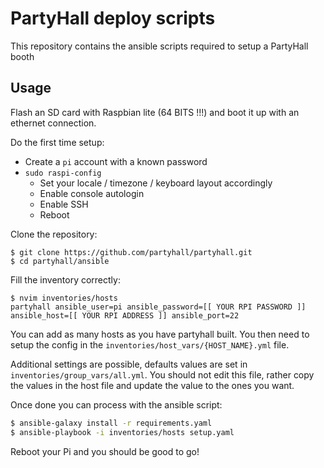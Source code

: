 # PartyHall deploy scripts

This repository contains the ansible scripts required to setup a PartyHall booth

## Usage
Flash an SD card with Raspbian lite (64 BITS !!!) and boot it up with an ethernet connection.

Do the first time setup:
- Create a `pi` account with a known password
- `sudo raspi-config`
    - Set your locale / timezone / keyboard layout accordingly
    - Enable console autologin
    - Enable SSH
    - Reboot 

Clone the repository:
```
$ git clone https://github.com/partyhall/partyhall.git
$ cd partyhall/ansible
```

Fill the inventory correctly:
```
$ nvim inventories/hosts
partyhall ansible_user=pi ansible_password=[[ YOUR RPI PASSWORD ]] ansible_host=[[ YOUR RPI ADDRESS ]] ansible_port=22
```

You can add as many hosts as you have partyhall built. You then need to setup the config in the `inventories/host_vars/{HOST_NAME}.yml` file.

Additional settings are possible, defaults values are set in `inventories/group_vars/all.yml`. You should not edit this file, rather copy the values in the host file and update the value to the ones you want.

Once done you can process with the ansible script:
```sh
$ ansible-galaxy install -r requirements.yaml
$ ansible-playbook -i inventories/hosts setup.yaml
```

Reboot your Pi and you should be good to go!